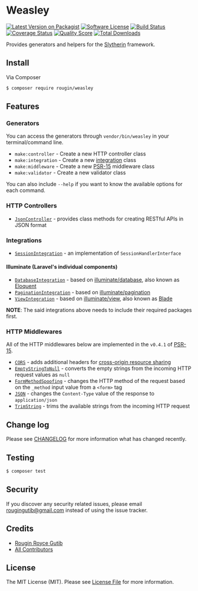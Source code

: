 # Weasley

[![Latest Version on Packagist][ico-version]][link-packagist]
[![Software License][ico-license]](LICENSE.md)
[![Build Status][ico-travis]][link-travis]
[![Coverage Status][ico-scrutinizer]][link-scrutinizer]
[![Quality Score][ico-code-quality]][link-code-quality]
[![Total Downloads][ico-downloads]][link-downloads]

Provides generators and helpers for the [Slytherin](https://github.com/rougin/slytherin) framework.

## Install

Via Composer

``` bash
$ composer require rougin/weasley
```

## Features

### Generators

You can access the generators through `vendor/bin/weasley` in your terminal/command line.

* `make:controller` - Create a new HTTP controller class
* `make:integration` - Create a new [integration](https://github.com/rougin/slytherin/blob/master/src/Integration/IntegrationInterface.php) class
* `make:middleware` - Create a new [PSR-15](https://github.com/php-fig/fig-standards/blob/master/proposed/http-middleware/middleware-meta.md) middleware class
* `make:validator` - Create a new validator class

You can also include `--help` if you want to know the available options for each command.

### HTTP Controllers

* [`JsonController`](src/Http/Controllers/JsonController.php) - provides class methods for creating RESTful APIs in JSON format

### Integrations

* [`SessionIntegration`](src/Session/SessionIntegration.php) - an implementation of `SessionHandlerInterface`

#### Illuminate (Laravel's individual components)

* [`DatabaseIntegration`](src/Illuminate/DatabaseIntegration.php) - based on [illuminate/database](https://github.com/illuminate/database), also known as [Eloquent](https://laravel.com/docs/5.4/eloquent)
* [`PaginationIntegration`](src/Illuminate/PaginationIntegration.php) - based on [illuminate/pagination](https://github.com/illuminate/pagination)
* [`ViewIntegration`](src/Illuminate/ViewIntegration.php) - based on [illuminate/view](https://github.com/illuminate/view), also known as [Blade](https://laravel.com/docs/5.4/blade)

**NOTE**: The said integrations above needs to include their required packages first.

### HTTP Middlewares

All of the HTTP middlewares below are implemented in the `v0.4.1` of [PSR-15](https://github.com/http-interop/http-middleware/tree/0.4.1).

* [`CORS`](src/Middleware/Cors.php) - adds additional headers for [cross-origin resource sharing](https://en.wikipedia.org/wiki/Cross-origin_resource_sharing)
* [`EmptyStringToNull`](src/Middleware/EmptyStringToNull.php) - converts the empty strings from the incoming HTTP request values as `null`
* [`FormMethodSpoofing`](src/Middleware/FormMethodSpoofing.php) - changes the HTTP method of the request based on the `_method` input value from a `<form>` tag
* [`JSON`](src/Middleware/Json.php) - changes the `Content-Type` value of the response to `application/json`
* [`TrimString`](src/Middleware/TrimString.php) - trims the available strings from the incoming HTTP request

## Change log

Please see [CHANGELOG](CHANGELOG.md) for more information what has changed recently.

## Testing

``` bash
$ composer test
```

## Security

If you discover any security related issues, please email rougingutib@gmail.com instead of using the issue tracker.

## Credits

- [Rougin Royce Gutib][link-author]
- [All Contributors][link-contributors]

## License

The MIT License (MIT). Please see [License File](LICENSE.md) for more information.

[link-author]: https://github.com/rougin
[link-contributors]: ../../contributors

[ico-version]: https://img.shields.io/packagist/v/rougin/weasley.svg?style=flat-square
[ico-license]: https://img.shields.io/badge/license-MIT-brightgreen.svg?style=flat-square
[ico-travis]: https://img.shields.io/travis/rougin/weasley/master.svg?style=flat-square
[ico-scrutinizer]: https://img.shields.io/scrutinizer/coverage/g/rougin/weasley.svg?style=flat-square
[ico-code-quality]: https://img.shields.io/scrutinizer/g/rougin/weasley.svg?style=flat-square
[ico-downloads]: https://img.shields.io/packagist/dt/rougin/weasley.svg?style=flat-square

[link-packagist]: https://packagist.org/packages/rougin/weasley
[link-travis]: https://travis-ci.org/rougin/weasley
[link-scrutinizer]: https://scrutinizer-ci.com/g/rougin/weasley/code-structure
[link-code-quality]: https://scrutinizer-ci.com/g/rougin/weasley
[link-downloads]: https://packagist.org/packages/rougin/weasley
[link-author]: https://github.com/rougin
[link-contributors]: ../../contributors